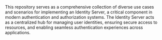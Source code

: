This repository serves as a comprehensive collection of diverse use cases and scenarios for implementing an Identity Server, a critical component in modern authentication and authorization systems. The Identity Server acts as a centralized hub for managing user identities, ensuring secure access to resources, and enabling seamless authentication experiences across applications.
